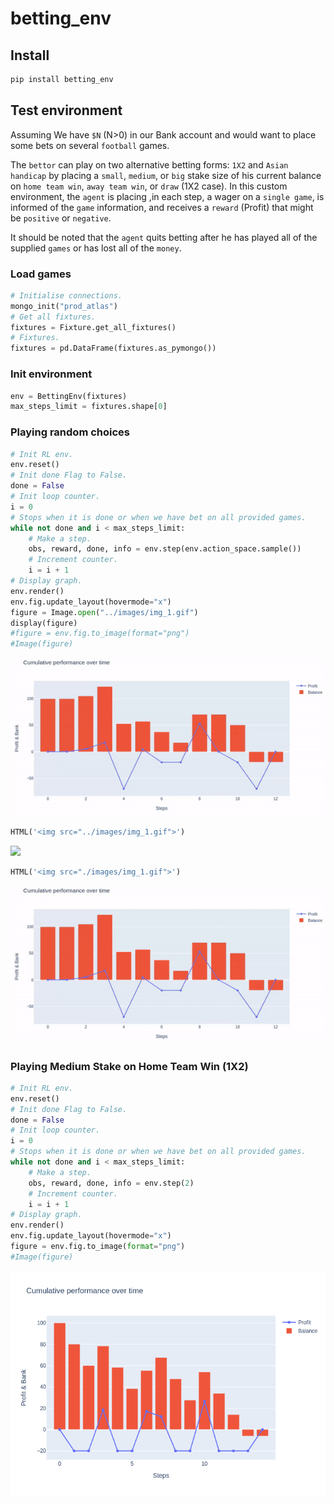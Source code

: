 betting_env
================

<!-- WARNING: THIS FILE WAS AUTOGENERATED! DO NOT EDIT! -->

## Install

``` sh
pip install betting_env
```

## Test environment

Assuming We have `$N` (N\>0) in our Bank account and would want to place
some bets on several `football` games.

The `bettor` can play on two alternative betting forms: `1X2` and
`Asian handicap` by placing a `small`, `medium`, or `big` stake size of
his current balance on `home team win`, `away team win`, or `draw` (1X2
case). In this custom environment, the `agent` is placing ,in each step,
a wager on a `single game`, is informed of the `game` information, and
receives a `reward` (Profit) that might be `positive` or `negative`.

It should be noted that the `agent` quits betting after he has played
all of the supplied `games` or has lost all of the `money`.

### Load games

``` python
# Initialise connections.
mongo_init("prod_atlas")
# Get all fixtures.
fixtures = Fixture.get_all_fixtures()
# Fixtures.
fixtures = pd.DataFrame(fixtures.as_pymongo())
```

### Init environment

``` python
env = BettingEnv(fixtures)
max_steps_limit = fixtures.shape[0]
```

### Playing random choices

``` python
# Init RL env.
env.reset()
# Init done Flag to False.
done = False
# Init loop counter.
i = 0
# Stops when it is done or when we have bet on all provided games.
while not done and i < max_steps_limit:
    # Make a step.
    obs, reward, done, info = env.step(env.action_space.sample())
    # Increment counter.
    i = i + 1
# Display graph.
env.render()
env.fig.update_layout(hovermode="x")
figure = Image.open("../images/img_1.gif")
display(figure)
#figure = env.fig.to_image(format="png")
#Image(figure)
```

![](index_files/figure-commonmark/cell-4-output-1.png)

``` python
HTML('<img src="../images/img_1.gif">')
```

<img src="../images/img_1.gif">

``` python
HTML('<img src="./images/img_1.gif">')
```

<img src="./images/img_1.gif">

### Playing Medium Stake on Home Team Win (1X2)

``` python
# Init RL env.
env.reset()
# Init done Flag to False.
done = False
# Init loop counter.
i = 0
# Stops when it is done or when we have bet on all provided games.
while not done and i < max_steps_limit:
    # Make a step.
    obs, reward, done, info = env.step(2)
    # Increment counter.
    i = i + 1
# Display graph.
env.render()
env.fig.update_layout(hovermode="x")
figure = env.fig.to_image(format="png")
#Image(figure)
```

![](index_files/figure-commonmark/cell-7-output-1.png)
